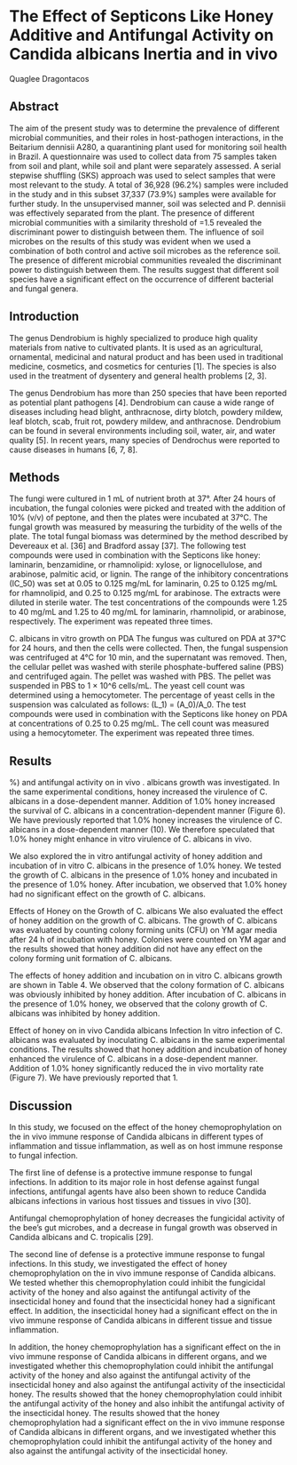 # The Effect of Septicons Like Honey Additive and Antifungal Activity on Candida albicans Inertia and in vivo
Quaglee Dragontacos


## Abstract
The aim of the present study was to determine the prevalence of different microbial communities, and their roles in host-pathogen interactions, in the Beitarium dennisii A280, a quarantining plant used for monitoring soil health in Brazil. A questionnaire was used to collect data from 75 samples taken from soil and plant, while soil and plant were separately assessed. A serial stepwise shuffling (SKS) approach was used to select samples that were most relevant to the study. A total of 36,928 (96.2%) samples were included in the study and in this subset 37,337 (73.9%) samples were available for further study. In the unsupervised manner, soil was selected and P. dennisii was effectively separated from the plant. The presence of different microbial communities with a similarity threshold of =1.5 revealed the discriminant power to distinguish between them. The influence of soil microbes on the results of this study was evident when we used a combination of both control and active soil microbes as the reference soil. The presence of different microbial communities revealed the discriminant power to distinguish between them. The results suggest that different soil species have a significant effect on the occurrence of different bacterial and fungal genera.


## Introduction
The genus Dendrobium is highly specialized to produce high quality materials from native to cultivated plants. It is used as an agricultural, ornamental, medicinal and natural product and has been used in traditional medicine, cosmetics, and cosmetics for centuries [1]. The species is also used in the treatment of dysentery and general health problems [2, 3].

The genus Dendrobium has more than 250 species that have been reported as potential plant pathogens [4]. Dendrobium can cause a wide range of diseases including head blight, anthracnose, dirty blotch, powdery mildew, leaf blotch, scab, fruit rot, powdery mildew, and anthracnose. Dendrobium can be found in several environments including soil, water, air, and water quality [5]. In recent years, many species of Dendrochus were reported to cause diseases in humans [6, 7, 8].


## Methods
The fungi were cultured in 1 mL of nutrient broth at 37°. After 24 hours of incubation, the fungal colonies were picked and treated with the addition of 10% (v/v) of peptone, and then the plates were incubated at 37°C. The fungal growth was measured by measuring the turbidity of the wells of the plate. The total fungal biomass was determined by the method described by Devereaux et al. [36] and Bradford assay [37]. The following test compounds were used in combination with the Septicons like honey: laminarin, benzamidine, or rhamnolipid: xylose, or lignocellulose, and arabinose, palmitic acid, or lignin. The range of the inhibitory concentrations (IC_50) was set at 0.05 to 0.125 mg/mL for laminarin, 0.25 to 0.125 mg/mL for rhamnolipid, and 0.25 to 0.125 mg/mL for arabinose. The extracts were diluted in sterile water. The test concentrations of the compounds were 1.25 to 40 mg/mL and 1.25 to 40 mg/mL for laminarin, rhamnolipid, or arabinose, respectively. The experiment was repeated three times.

C. albicans in vitro growth on PDA
The fungus was cultured on PDA at 37°C for 24 hours, and then the cells were collected. Then, the fungal suspension was centrifuged at 4°C for 10 min, and the supernatant was removed. Then, the cellular pellet was washed with sterile phosphate-buffered saline (PBS) and centrifuged again. The pellet was washed with PBS. The pellet was suspended in PBS to 1 × 10^6 cells/mL. The yeast cell count was determined using a hemocytometer. The percentage of yeast cells in the suspension was calculated as follows: (L_1) = (A_0)/A_0. The test compounds were used in combination with the Septicons like honey on PDA at concentrations of 0.25 to 0.25 mg/mL. The cell count was measured using a hemocytometer. The experiment was repeated three times.


## Results
%) and antifungal activity on in vivo . albicans growth was investigated. In the same experimental conditions, honey increased the virulence of C. albicans in a dose-dependent manner. Addition of 1.0% honey increased the survival of C. albicans in a concentration-dependent manner (Figure 6). We have previously reported that 1.0% honey increases the virulence of C. albicans in a dose-dependent manner (10). We therefore speculated that 1.0% honey might enhance in vitro virulence of C. albicans in vivo.

We also explored the in vitro antifungal activity of honey addition and incubation of in vitro C. albicans in the presence of 1.0% honey. We tested the growth of C. albicans in the presence of 1.0% honey and incubated in the presence of 1.0% honey. After incubation, we observed that 1.0% honey had no significant effect on the growth of C. albicans.

Effects of Honey on the Growth of C. albicans
We also evaluated the effect of honey addition on the growth of C. albicans. The growth of C. albicans was evaluated by counting colony forming units (CFU) on YM agar media after 24 h of incubation with honey. Colonies were counted on YM agar and the results showed that honey addition did not have any effect on the colony forming unit formation of C. albicans.

The effects of honey addition and incubation on in vitro C. albicans growth are shown in Table 4. We observed that the colony formation of C. albicans was obviously inhibited by honey addition. After incubation of C. albicans in the presence of 1.0% honey, we observed that the colony growth of C. albicans was inhibited by honey addition.

Effect of honey on in vivo Candida albicans Infection
In vitro infection of C. albicans was evaluated by inoculating C. albicans in the same experimental conditions. The results showed that honey addition and incubation of honey enhanced the virulence of C. albicans in a dose-dependent manner. Addition of 1.0% honey significantly reduced the in vivo mortality rate (Figure 7). We have previously reported that 1.


## Discussion
In this study, we focused on the effect of the honey chemoprophylation on the in vivo immune response of Candida albicans in different types of inflammation and tissue inflammation, as well as on host immune response to fungal infection.

The first line of defense is a protective immune response to fungal infections. In addition to its major role in host defense against fungal infections, antifungal agents have also been shown to reduce Candida albicans infections in various host tissues and tissues in vivo [30].

Antifungal chemoprophylation of honey decreases the fungicidal activity of the bee’s gut microbes, and a decrease in fungal growth was observed in Candida albicans and C. tropicalis [29].

The second line of defense is a protective immune response to fungal infections. In this study, we investigated the effect of honey chemoprophylation on the in vivo immune response of Candida albicans. We tested whether this chemoprophylation could inhibit the fungicidal activity of the honey and also against the antifungal activity of the insecticidal honey and found that the insecticidal honey had a significant effect. In addition, the insecticidal honey had a significant effect on the in vivo immune response of Candida albicans in different tissue and tissue inflammation.

In addition, the honey chemoprophylation has a significant effect on the in vivo immune response of Candida albicans in different organs, and we investigated whether this chemoprophylation could inhibit the antifungal activity of the honey and also against the antifungal activity of the insecticidal honey and also against the antifungal activity of the insecticidal honey. The results showed that the honey chemoprophylation could inhibit the antifungal activity of the honey and also inhibit the antifungal activity of the insecticidal honey. The results showed that the honey chemoprophylation had a significant effect on the in vivo immune response of Candida albicans in different organs, and we investigated whether this chemoprophylation could inhibit the antifungal activity of the honey and also against the antifungal activity of the insecticidal honey.
